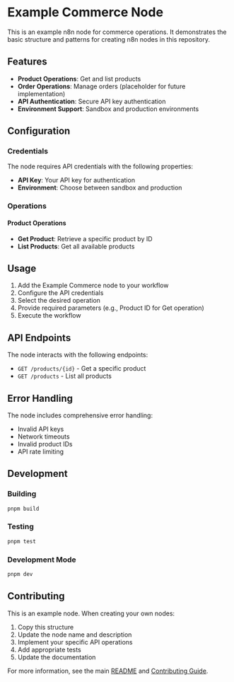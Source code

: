 # Example Commerce Node

This is an example n8n node for commerce operations. It demonstrates the basic structure and patterns for creating n8n nodes in this repository.

## Features

- **Product Operations**: Get and list products
- **Order Operations**: Manage orders (placeholder for future implementation)
- **API Authentication**: Secure API key authentication
- **Environment Support**: Sandbox and production environments

## Configuration

### Credentials

The node requires API credentials with the following properties:

- **API Key**: Your API key for authentication
- **Environment**: Choose between sandbox and production

### Operations

#### Product Operations

- **Get Product**: Retrieve a specific product by ID
- **List Products**: Get all available products

## Usage

1. Add the Example Commerce node to your workflow
2. Configure the API credentials
3. Select the desired operation
4. Provide required parameters (e.g., Product ID for Get operation)
5. Execute the workflow

## API Endpoints

The node interacts with the following endpoints:

- `GET /products/{id}` - Get a specific product
- `GET /products` - List all products

## Error Handling

The node includes comprehensive error handling:

- Invalid API keys
- Network timeouts
- Invalid product IDs
- API rate limiting

## Development

### Building

```bash
pnpm build
```

### Testing

```bash
pnpm test
```

### Development Mode

```bash
pnpm dev
```

## Contributing

This is an example node. When creating your own nodes:

1. Copy this structure
2. Update the node name and description
3. Implement your specific API operations
4. Add appropriate tests
5. Update the documentation

For more information, see the main [README](../README.md) and [Contributing Guide](../CONTRIBUTING.md).
